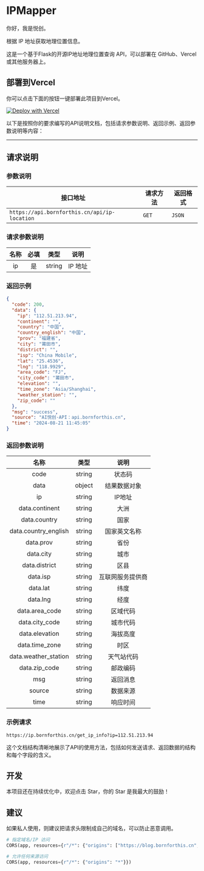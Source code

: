 # IPMapper

你好，我是悦创。

根据 IP 地址获取地理位置信息。

这是一个基于Flask的开源IP地址地理位置查询 API，可以部署在 GitHub、Vercel 或其他服务器上。

## 部署到Vercel

你可以点击下面的按钮一键部署此项目到Vercel。

[![Deploy with Vercel](https://vercel.com/button)](https://vercel.com/new/clone?repository-url=https://github.com/AndersonHJB/IPMapper&project-name=ipmapper&repo-name=IPMapper)

以下是按照你的要求编写的API说明文档，包括请求参数说明、返回示例、返回参数说明等内容：

---

## 请求说明

### 参数说明

| 接口地址                                     | 请求方法 | 返回格式 |
| -------------------------------------------- | -------- | -------- |
| `https://api.bornforthis.cn/api/ip-location` | `GET`    | `JSON`   |

### 请求参数说明

| 名称 | 必填 |  类型  |  说明   |
| :--: | :--: | :----: | :-----: |
|  ip  |  是  | string | IP 地址 |

### 返回示例

```json
{
  "code": 200,
  "data": {
    "ip": "112.51.213.94",
    "continent": "",
    "country": "中国",
    "country_english": "中国",
    "prov": "福建省",
    "city": "莆田市",
    "district": "",
    "isp": "China Mobile",
    "lat": "25.4536",
    "lng": "118.9929",
    "area_code": "FJ",
    "city_code": "莆田市",
    "elevation": "",
    "time_zone": "Asia/Shanghai",
    "weather_station": "",
    "zip_code": ""
  },
  "msg": "success",
  "source": "AI悦创·API：api.bornforthis.cn",
  "time": "2024-08-21 11:45:05"
}
```

### 返回参数说明

|      名称      |  类型   |       说明       |
| :------------: | :-----: | :--------------: |
|      code      | string  |      状态码      |
|      data      | object  |   结果数据对象   |
|      ip        | string  |      IP地址      |
| data.continent | string  |       大洲       |
|  data.country  | string  |       国家       |
| data.country_english | string | 国家英文名称 |
|   data.prov    | string  |       省份       |
|   data.city    | string  |       城市       |
| data.district  | string  |       区县       |
|    data.isp    | string  | 互联网服务提供商 |
|    data.lat    | string  |       纬度       |
|    data.lng    | string  |       经度       |
| data.area_code | string  |     区域代码     |
| data.city_code | string  |     城市代码     |
| data.elevation | string  |     海拔高度     |
| data.time_zone | string  |       时区       |
| data.weather_station | string | 天气站代码  |
|  data.zip_code | string  |     邮政编码     |
|      msg       | string  |     返回消息     |
|     source     | string  |     数据来源     |
|      time      | string  |     响应时间     |

### 示例请求

```plaintext
https://ip.bornforthis.cn/get_ip_info?ip=112.51.213.94
```

这个文档结构清晰地展示了API的使用方法，包括如何发送请求、返回数据的结构和每个字段的含义。

## 开发

本项目还在持续优化中，欢迎点击 Star，你的 Star 是我最大的鼓励！

## 建议

如果私人使用，则建议把请求头限制成自己的域名，可以防止恶意调用。

```python
# 指定域名/IP 访问
CORS(app, resources={r"/*": {"origins": ["https://blog.bornforthis.cn", "http://127.0.0.1:4000"]}})

# 允许任何来源访问
CORS(app, resources={r"/*": {"origins": "*"}})
```
